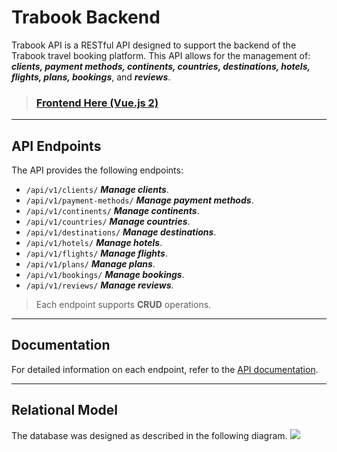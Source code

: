 # Trabook Backend

Trabook API is a RESTful API designed to support the backend of the Trabook travel booking platform. 
This API allows for the management of: 
***clients, payment methods, continents, countries, destinations, hotels, flights, plans, bookings***, and ***reviews***.

> ### [Frontend Here (Vue.js 2)](https://github.com/tiago2342t/vuejs-front)

---

## API Endpoints
The API provides the following endpoints:

- `/api/v1/clients/`         ***Manage clients***.
- `/api/v1/payment-methods/` ***Manage payment methods***.
- `/api/v1/continents/`      ***Manage continents***.
- `/api/v1/countries/`       ***Manage countries***.
- `/api/v1/destinations/`    ***Manage destinations***.
- `/api/v1/hotels/`          ***Manage hotels***.
- `/api/v1/flights/`         ***Manage flights***.
- `/api/v1/plans/`           ***Manage plans***.
- `/api/v1/bookings/`        ***Manage bookings***.
- `/api/v1/reviews/`         ***Manage reviews***.

> Each endpoint supports **CRUD** operations.

---

## Documentation
For detailed information on each endpoint, refer to the [API documentation](./OpenAPI.yaml).

---

## Relational Model
The database was designed as described in the following diagram.
<img src="https://lh3.googleusercontent.com/drive-viewer/AITFw-ztBWCWtS-xt-KSVcrloQyltc6u7USuSQbHzpCSm_fTHB2N3q_bJmdb_Z9BI_mrD7dem1X1E58G4V8f30aChKHG6Nbj2g=w1366-h607" />

